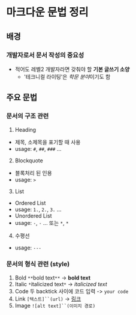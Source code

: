 # 마크다운 문법 정리

## 배경
### 개발자로서 문서 작성의 중요성
* 적어도 레벨2 개발자라면 갖춰야 할 **기본 글쓰기 소양**
  * '테크니컬 라이팅'은 *학문 분야*이기도 함

## 주요 문법
### 문서의 구조 관련
1. Heading
  - 제목, 소제목을 표기할 때 사용
  - usage: `#`, `##`, `###` ...
2. Blockquote
  - 블록처리 된 인용
  - usage: `>`
3. List
  - Ordered List
  - usage: `1.`, `2.`, `3.` ...
  - Unordered List
  - usage: `-`, `-` ... 또는 `*`, `*`
4. 수평선
  - usage: `---`
### 문서의 형식 관련 (style)
1. Bold `**`bold text`**` -> **bold text**
2. Italic `*`italicized text`*` -> *italicized text*
3. Code 두 backtick 사이에 코드 입력 -> `your code`
4. Link `[텍스트]``(url)` -> [링크](/)
5. Image `![alt text]``(이미지 경로)`
